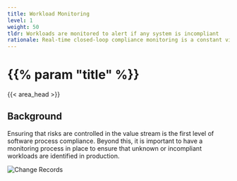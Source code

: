 ```yaml
---
title: Workload Monitoring
level: 1
weight: 50
tldr: Workloads are monitored to alert if any system is incompliant
rationale: Real-time closed-loop compliance monitoring is a constant vigil against threats
---
```


# {{% param "title" %}}
{{< area_head >}}

## Background

Ensuring that risks are controlled in the value stream is the first level of
software process compliance.  Beyond this, it is important to have a monitoring
process in place to ensure that unknown or incompliant workloads are identified
in production.

![Change Records](/images/closed-loop-compliance.png)